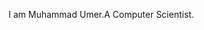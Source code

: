 I am Muhammad Umer.A Computer Scientist.
<!---
mdumerdm/mdumerdm is a ✨ special ✨ repository because its `README.md` (this file) appears on your GitHub profile.
You can click the Preview link to take a look at your changes.
--->
